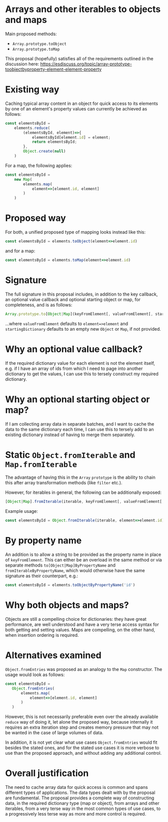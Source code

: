 # Arrays and other iterables to objects and maps

Main proposed methods:

- `Array.prototype.toObject`
- `Array.prototype.toMap`

This proposal (hopefully) satisfies all of the requirements outlined in the discussion here: https://esdiscuss.org/topic/array-prototype-toobjectbyproperty-element-element-property

# Existing way

Caching typical array content in an object for quick access to its elements by one of an element's property values can currently be achieved as follows:

```javascript
const elementsById =
    elements.reduce(
        (elementsById, element)=>{
            elementsById[element.id] = element;
            return elementsById;
        },
        Object.create(null)
    )
```

For a map, the following applies:

```javascript
const elementsById =
    new Map(
        elements.map(
            element=>[element.id, element]
        )
    )
```

# Proposed way

For both, a unified proposed type of mapping looks instead like this:

```javascript
const elementsById = elements.toObject(element=>element.id)
```

and for a map:

```javascript
const elementsById = elements.toMap(element=>element.id)
```

# Signature

The full signature in this proposal includes, in addition to the key callback, an optional value callback and optional starting object or map, for completeness, and is as follows:

```javascript
Array.prototype.to[Object|Map](keyFromElement[, valueFromElement[, startingDictionary]])
```

...where `valueFromElement` defaults to `element=>element` and `startingDictionary` defaults to an empty new `Object` or `Map`, if not provided.

# Why an optional value callback?

If the required dictionary value for each element is not the element itself, e.g. if I have an array of ids from which I need to page into another dictionary to get the values, I can use this to tersely construct my required dictionary.

# Why an optional starting object or map?

If I am collecting array data in separate batches, and I want to cache the data to the same dictionary each time, I can use this to tersely add to an existing dictionary instead of having to merge them separately.

# Static `Object.fromIterable` and `Map.fromIterable`

The advantage of having this in the `Array` `prototype` is the ability to chain this after array transformation methods (like `filter` etc.).

However, for iterables in general, the following can be additionally exposed:

```javascript
[Object|Map].fromIterable(iterable, keyFromElement[, valueFromElement[, startingDictionary]])
```

Example usage:

```javascript
const elementsById = Object.fromIterable(iterable, element=>element.id)
```
# By property name

An addition is to allow a string to be provided as the property name in place of `keyFromElement`. This can either be an overload in the same method or via separate methods `to[Object|Map]ByPropertyName` and `fromIterableByPropertyName`, which would otherwise have the same signature as their counterpart, e.g.:

```javascript
const elementsById = elements.toObjectByPropertyName('id')
```

# Why both objects and maps?

Objects are still a compelling choice for dictionaries: they have great performance, are well understood and have a very terse access syntax for both getting and setting values. Maps are compelling, on the other hand, when insertion ordering is required.

# Alternatives examined

`Object.fromEntries` was proposed as an analogy to the `Map` constructor. The usage would look as follows:

```javascript
const elementsById =
   Object.fromEntries(
       elements.map(
           element=>[element.id, element]
       )
   )
```

However, this is not necessarily preferable even over the already available `reduce` way of doing it, let alone the proposed way, because internally it requires an extra iteration step and creates memory pressure that may not be wanted in the case of large volumes of data.

In addition, it is not yet clear what use cases `Object.fromEntries` would fit besides the stated ones, and for the stated use cases it is more verbose to use than the proposed approach, and without adding any additional control.

# Overall justification

The need to cache array data for quick access is common and spans different types of applications. The data types dealt with by the proposal are fundamental. The proposal provides a complete way of constructing data, in the required dictionary type (map or object), from arrays and other iterables, from a very terse way in the most common types of use cases, to a progressively less terse way as more and more control is required.
